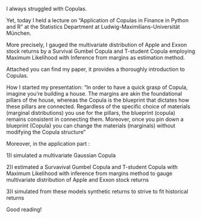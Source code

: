 I always struggled with Copulas.

Yet, today I held a lecture on “Application of Copulas in Finance in Python and R” at the Statistics Department at Ludwig-Maximilians-Universität München.

More precisely, I gauged the multivariate distribution of Apple and Exxon stock returns by a Survival Gumbel Copula and T-student Copula employing Maximum Likelihood with Inference from margins as estimation method.

Attached you can find my paper, it provides a thoroughly introduction to Copulas.
 
How I started my presentation:
“In order to have a quick grasp of Copula, imagine you’re building a house. 
The margins are akin the foundational pillars of the house, whereas the Copula is the blueprint that dictates how these pillars are connected. Regardless of the specific choice of materials (marginal distributions) you use for the pillars, the blueprint (copula) remains consistent in connecting them. Moreover, once you pin down a blueprint (Copula) you can change the materials (marginals) without modifying the Copula structure”

Moreover, in the application part :

1)I simulated a multivariate Gaussian Copula

2)I estimated a Survavival Gumbel Copula and T-student Copula with Maximum Likelihood with inference from margins method to gauge multivariate distribution of Apple and Exxon stock returns 

3)I simulated from these models synthetic returns to strive to fit historical returns

Good reading!
